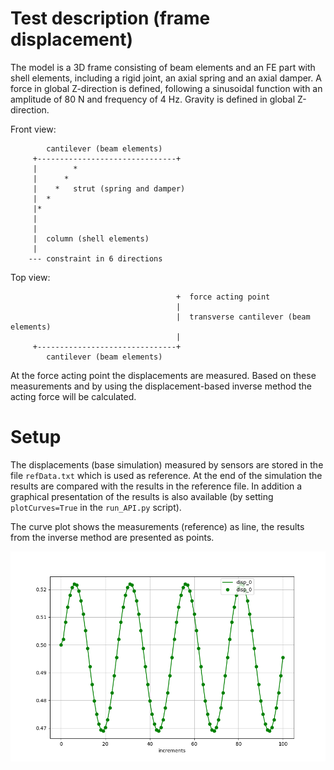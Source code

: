 <!---
  SPDX-FileCopyrightText: 2023 SAP SE

  SPDX-License-Identifier: Apache-2.0

  This file is part of FEDEM - https://openfedem.org
--->

# Test description (frame displacement)

The model is a 3D frame consisting of beam elements and an FE part with shell
elements, including a rigid joint, an axial spring and an axial damper.
A force in global Z-direction is defined, following a sinusoidal function
with an amplitude of 80 N and frequency of 4 Hz.
Gravity is defined in global Z-direction.

Front view:
```
        cantilever (beam elements)
     +-------------------------------+
     |        *
     |      *
     |    *   strut (spring and damper)
     |  *
     |*
     |
     |
     |  column (shell elements)
     |
    --- constraint in 6 directions
```
Top view:
```
                                     +  force acting point
                                     |
                                     |  transverse cantilever (beam elements)
                                     |
     +-------------------------------+
        cantilever (beam elements)
```

At the force acting point the displacements are measured.
Based on these measurements and by using the displacement-based inverse method
the acting force will be calculated.

# Setup

The displacements (base simulation) measured by sensors
are stored in the file `refData.txt` which is used as reference.
At the end of the simulation the results are compared with the results in the
reference file. In addition a graphical presentation of the results is also
available (by setting `plotCurves=True` in the `run_API.py` script).

The curve plot shows the measurements (reference) as line,
the results from the inverse method are presented as points.

![Frame displacement](disp.png "Frame tip displacement")
